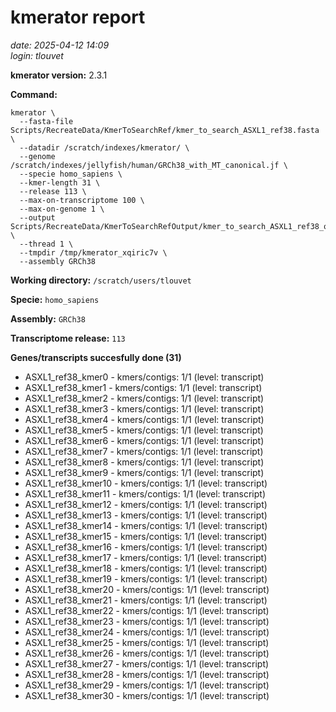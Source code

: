 # kmerator report
*date: 2025-04-12 14:09*  
*login: tlouvet*

**kmerator version:** 2.3.1

**Command:**

```
kmerator \
  --fasta-file Scripts/RecreateData/KmerToSearchRef/kmer_to_search_ASXL1_ref38.fasta \
  --datadir /scratch/indexes/kmerator/ \
  --genome /scratch/indexes/jellyfish/human/GRCh38_with_MT_canonical.jf \
  --specie homo_sapiens \
  --kmer-length 31 \
  --release 113 \
  --max-on-transcriptome 100 \
  --max-on-genome 1 \
  --output Scripts/RecreateData/KmerToSearchRefOutput/kmer_to_search_ASXL1_ref38_output \
  --thread 1 \
  --tmpdir /tmp/kmerator_xqiric7v \
  --assembly GRCh38
```

**Working directory:** `/scratch/users/tlouvet`

**Specie:** `homo_sapiens`

**Assembly:** `GRCh38`

**Transcriptome release:** `113`

**Genes/transcripts succesfully done (31)**

- ASXL1_ref38_kmer0 - kmers/contigs: 1/1 (level: transcript)
- ASXL1_ref38_kmer1 - kmers/contigs: 1/1 (level: transcript)
- ASXL1_ref38_kmer2 - kmers/contigs: 1/1 (level: transcript)
- ASXL1_ref38_kmer3 - kmers/contigs: 1/1 (level: transcript)
- ASXL1_ref38_kmer4 - kmers/contigs: 1/1 (level: transcript)
- ASXL1_ref38_kmer5 - kmers/contigs: 1/1 (level: transcript)
- ASXL1_ref38_kmer6 - kmers/contigs: 1/1 (level: transcript)
- ASXL1_ref38_kmer7 - kmers/contigs: 1/1 (level: transcript)
- ASXL1_ref38_kmer8 - kmers/contigs: 1/1 (level: transcript)
- ASXL1_ref38_kmer9 - kmers/contigs: 1/1 (level: transcript)
- ASXL1_ref38_kmer10 - kmers/contigs: 1/1 (level: transcript)
- ASXL1_ref38_kmer11 - kmers/contigs: 1/1 (level: transcript)
- ASXL1_ref38_kmer12 - kmers/contigs: 1/1 (level: transcript)
- ASXL1_ref38_kmer13 - kmers/contigs: 1/1 (level: transcript)
- ASXL1_ref38_kmer14 - kmers/contigs: 1/1 (level: transcript)
- ASXL1_ref38_kmer15 - kmers/contigs: 1/1 (level: transcript)
- ASXL1_ref38_kmer16 - kmers/contigs: 1/1 (level: transcript)
- ASXL1_ref38_kmer17 - kmers/contigs: 1/1 (level: transcript)
- ASXL1_ref38_kmer18 - kmers/contigs: 1/1 (level: transcript)
- ASXL1_ref38_kmer19 - kmers/contigs: 1/1 (level: transcript)
- ASXL1_ref38_kmer20 - kmers/contigs: 1/1 (level: transcript)
- ASXL1_ref38_kmer21 - kmers/contigs: 1/1 (level: transcript)
- ASXL1_ref38_kmer22 - kmers/contigs: 1/1 (level: transcript)
- ASXL1_ref38_kmer23 - kmers/contigs: 1/1 (level: transcript)
- ASXL1_ref38_kmer24 - kmers/contigs: 1/1 (level: transcript)
- ASXL1_ref38_kmer25 - kmers/contigs: 1/1 (level: transcript)
- ASXL1_ref38_kmer26 - kmers/contigs: 1/1 (level: transcript)
- ASXL1_ref38_kmer27 - kmers/contigs: 1/1 (level: transcript)
- ASXL1_ref38_kmer28 - kmers/contigs: 1/1 (level: transcript)
- ASXL1_ref38_kmer29 - kmers/contigs: 1/1 (level: transcript)
- ASXL1_ref38_kmer30 - kmers/contigs: 1/1 (level: transcript)
